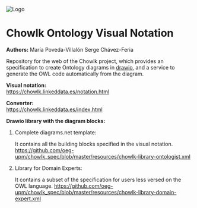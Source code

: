 ![Logo](https://github.com/oeg-upm/chowlk_spec/blob/master/images/logos/logo.png)

# Chowlk Ontology Visual Notation

<b>Authors:</b>
María Poveda-Villalón
Serge Chávez-Feria

Repository for the web of the Chowlk project, which provides an specification to create Ontology diagrams in <a href="https://www.draw.io/">drawio</a>, and a service to generate the OWL code automatically from the diagram.

<b>Visual notation:</b><br>
https://chowlk.linkeddata.es/notation.html

<b>Converter:</b><br>
https://chowlk.linkeddata.es/index.html

<b>Drawio library with the diagram blocks:</b><br>

1. Complete diagrams.net template:

    It contains all the building blocks specified in the visual notation.
    https://github.com/oeg-upm/chowlk_spec/blob/master/resources/chowlk-library-ontologist.xml

2. Library for Domain Experts:

    It contains a subset of the specification for users less versed on the OWL language.
    https://github.com/oeg-upm/chowlk_spec/blob/master/resources/chowlk-library-domain-expert.xml
